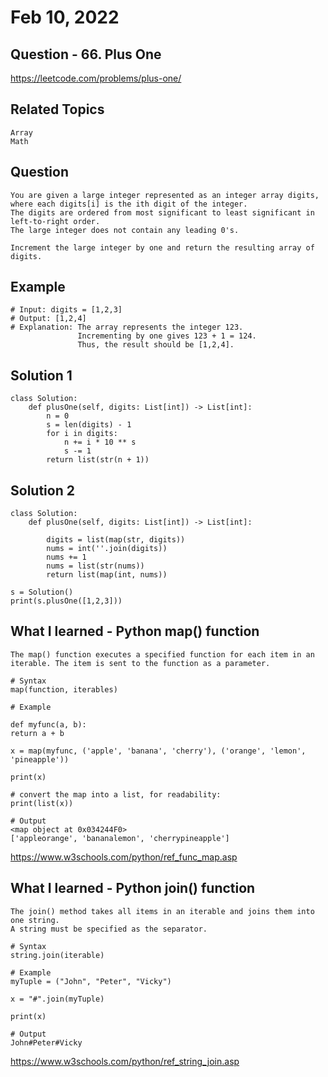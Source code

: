 # Feb 10, 2022
## Question - 66. Plus One
https://leetcode.com/problems/plus-one/

## Related Topics
    Array
    Math

## Question

    You are given a large integer represented as an integer array digits, where each digits[i] is the ith digit of the integer. 
    The digits are ordered from most significant to least significant in left-to-right order. 
    The large integer does not contain any leading 0's.

    Increment the large integer by one and return the resulting array of digits.

## Example

    # Input: digits = [1,2,3]
    # Output: [1,2,4]
    # Explanation: The array represents the integer 123.
                   Incrementing by one gives 123 + 1 = 124.
                   Thus, the result should be [1,2,4].


## Solution 1 
```
class Solution:
    def plusOne(self, digits: List[int]) -> List[int]:
        n = 0
        s = len(digits) - 1
        for i in digits:
            n += i * 10 ** s
            s -= 1
        return list(str(n + 1))
```

## Solution 2
```
class Solution:
    def plusOne(self, digits: List[int]) -> List[int]:
    
        digits = list(map(str, digits))
        nums = int(''.join(digits))
        nums += 1
        nums = list(str(nums))
        return list(map(int, nums))

s = Solution()
print(s.plusOne([1,2,3]))
```

## What I learned - Python map() function

    The map() function executes a specified function for each item in an iterable. The item is sent to the function as a parameter.

```
# Syntax
map(function, iterables)
```

```
# Example

def myfunc(a, b):
return a + b

x = map(myfunc, ('apple', 'banana', 'cherry'), ('orange', 'lemon', 'pineapple'))

print(x)

# convert the map into a list, for readability:
print(list(x))

# Output
<map object at 0x034244F0>
['appleorange', 'bananalemon', 'cherrypineapple']
```

https://www.w3schools.com/python/ref_func_map.asp


## What I learned - Python join() function
    
    The join() method takes all items in an iterable and joins them into one string.
    A string must be specified as the separator.

```
# Syntax 
string.join(iterable)
```

```
# Example
myTuple = ("John", "Peter", "Vicky")

x = "#".join(myTuple)

print(x)

# Output
John#Peter#Vicky
```

https://www.w3schools.com/python/ref_string_join.asp